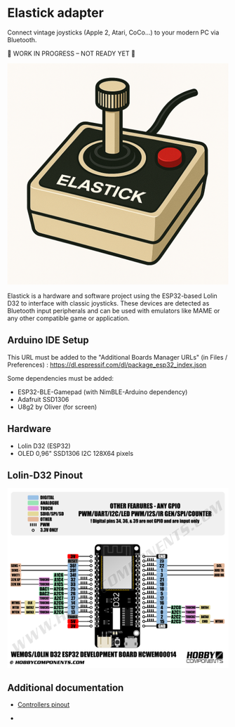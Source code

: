 # Elastick adapter

Connect vintage joysticks (Apple 2, Atari, CoCo...) to your modern PC via Bluetooth.

🚧 WORK IN PROGRESS – NOT READY YET 🚧

![elastick_logo.png](elastick_logo.png)

Elastick is a hardware and software project using the ESP32-based Lolin D32 to interface with classic joysticks. These devices are detected as Bluetooth input peripherals and can be used with emulators like MAME or any other compatible game or application.

## Arduino IDE Setup

This URL must be added to the "Additional Boards Manager URLs" (in Files / Preferences) : https://dl.espressif.com/dl/package_esp32_index.json

Some dependencies must be added:

- ESP32-BLE-Gamepad (with NimBLE-Arduino dependency)
- Adafruit SSD1306
- U8g2 by Oliver (for screen)

## Hardware

- Lolin D32 (ESP32)
- OLED 0,96" SSD1306 I2C 128X64 pixels

## Lolin-D32 Pinout

![LolinD32_pinout.png](LolinD32_pinout.png)

## Additional documentation

- [Controllers pinout](/resources/controllers_pinout.md)

- 
